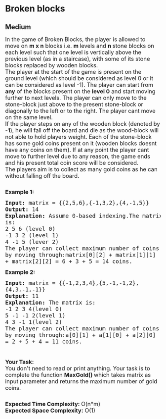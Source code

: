 # Broken blocks
## Medium 
<div class="problem-statement">
                <p></p><p><span style="font-size:18px">In the game of Broken Blocks, the player is allowed to move on <strong>m x n</strong>&nbsp;blocks i.e. <strong>m&nbsp;</strong>levels and <strong>n&nbsp;</strong>stone blocks on each level such that one level is vertically above the previous level (as in a staircase), with some of its stone blocks replaced by wooden blocks.<br>
The player at the start of the game is present on the ground level (which should&nbsp;be considered as level 0 or it can be considered as level -1). The player can start from <strong>any</strong> of the blocks present on the <strong>level 0</strong> and start moving further to next levels. The player can only move to the stone-block just above to the present stone-block or diagonally to the left or to the right. The player cant move on the same level.<br>
If the player steps on any of the wooden block (denoted by <strong>-1</strong>), he will fall off the board and die as the wood-block will not able to hold players weight. Each of the stone-block has some gold coins present on it (wooden blocks doesnt have any coins on them). If at any point the player cant move to further level due to any reason, the game ends and his present total coin score will be considered.<br>
The players aim is to collect as many gold coins as he can without falling off the board.</span><br>
&nbsp;</p>

<p><span style="font-size:18px"><strong>Example 1:</strong></span></p>

<pre><span style="font-size:18px"><strong>Input: </strong>matrix = {{2,5,6},{-1,3,2},{4,-1,5}}
<strong>Output: </strong>14
<strong>Explanation: </strong>Assume 0-based indexing.The matrix 
is:
2 5 6 (level 0)
-1 3 2 (level 1)
4 -1 5 (lever 2)
The player can collect maximum number of coins 
by moving through:matrix[0][2] + matrix[1][1] 
+ matrix[2][2] = 6 + 3 + 5 = 14 coins.</span></pre>

<p><span style="font-size:18px"><strong>Example 2:</strong></span></p>

<pre><span style="font-size:18px"><strong>Input: </strong>matrix = {{-1,2,3,4},{5,-1,-1,2},
{4,3,-1,-1}}
<strong>Output: </strong>11
<strong>Explanation: </strong></span><span style="font-size:18px">The matrix is:
-1 2 3 4(level 0)
5 -1 -1 2(level 1)
4 3 -1 1(level 2)
The player can collect maximum number of coins 
by moving through:a[0][1] + a[1][0] + a[2][0] 
= 2 + 5 + 4 = 11 coins.</span>
</pre>

<p>&nbsp;</p>

<p><span style="font-size:18px"><strong>Your Task:</strong><br>
You don't need to read or print anything. Your task is to complete the function&nbsp;<strong>MaxGold()&nbsp;</strong>which takes matrix as input parameter and returns the maximum number of gold coins.</span><br>
&nbsp;</p>

<p><span style="font-size:18px"><strong>Expected Time Complexity:&nbsp;</strong>O(n*m)</span><br>
<span style="font-size:18px"><strong>Expected Space Complexity:</strong>&nbsp;O(1)</span></p>
 <p></p>
            </div>
